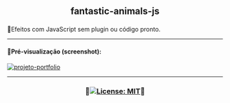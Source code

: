 ## <p align="center">fantastic-animals-js</p>
🔸Efeitos com JavaScript sem plugin ou código pronto.

***
#### 🔸Pré-visualização (screenshot):
[![projeto-portfolio](https://user-images.githubusercontent.com/80191040/213466772-ccd80947-62c6-475f-a9cb-1054ab1edc7a.png)](https://adriwco.github.io/projeto-portfolio)

***
### <p align="center">🔸[![License: MIT](https://img.shields.io/badge/License-MIT-red.svg)](https://opensource.org/licenses/MIT)🔸</p>
